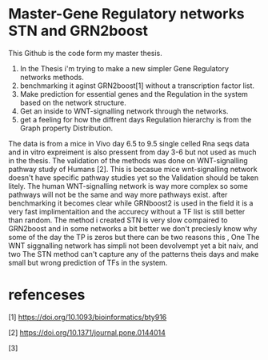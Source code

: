 # Master-Gene Regulatory networks STN and GRN2boost
This Github is the code form my master thesis.
1) In the Thesis i'm trying to make a new simpler Gene Regulatory networks methods.
2) benchmarking it aginst GRN2boost[1] without a transcription factor list.
3) Make prediction for essential genes and the Regulation in the system based on the network structure.
4) Get an inside to WNT-signalling network through the networks. 
5) get a feeling for how the diffrent days Regulation hierarchy is from the Graph property Distribution.


The data is from a mice in Vivo day 6.5 to 9.5 single celled Rna seqs data and in vitro expreiment is also pressent from day 3-6 but not used as much in the thesis.
The validation of the methods was done on WNT-signalling pathway study of Humans [2]. 
This is becasue mice wnt-signalling network doesn't have specific pathway studies yet so the Validation should be taken litely.
The human WNT-signalling network is way more complex so some pathways will not be the same and way more pathways exist.
after benchmarking it becomes clear while GRNboost2 is used in the field it is a very fast implimentaition and the accurecy without a TF list is still better than random.
The method i created STN is very slow compaired to GRN2boost and in some networks a bit better we don't preciesly know why some of the day the TP is zeros but there can be two reasons this , One The WNT siggnalling network has simpli not been devolvempt yet a bit naiv, and two The STN method can't capture any of the patterns theis days and make small but wrong prediction of TFs in the system.

# refenceses 
[1] https://doi.org/10.1093/bioinformatics/bty916

[2] https://doi.org/10.1371/journal.pone.0144014

[3]
